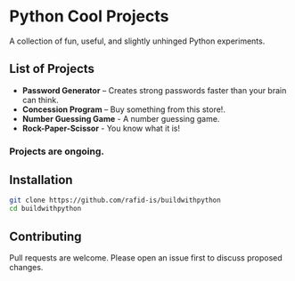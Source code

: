 # Python Cool Projects
A collection of fun, useful, and slightly unhinged Python experiments.

## List of Projects
- **Password Generator** – Creates strong passwords faster than your brain can think.
- **Concession Program** – Buy something from this store!.
- **Number Guessing Game** - A number guessing game.
- **Rock-Paper-Scissor** - You know what it is!

### Projects are ongoing.
## Installation
```bash
git clone https://github.com/rafid-is/buildwithpython
cd buildwithpython
```

## Contributing
Pull requests are welcome. Please open an issue first to discuss proposed changes.
